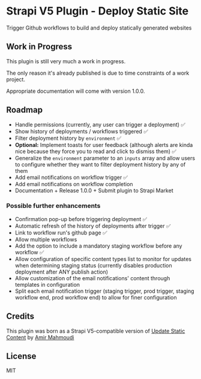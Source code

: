 # Strapi V5 Plugin - Deploy Static Site

Trigger Github workflows to build and deploy statically generated websites

## Work in Progress
This plugin is still very much a work in progress.

The only reason it's already published is due to time constraints of a work project.

Appropriate documentation will come with version 1.0.0.

## Roadmap
- Handle permissions (currently, any user can trigger a deployment) ✅
- Show history of deployments / workflows triggered ✅
- Filter deployment history by `environment` ✅
- **Optional:** Implement toasts for user feedback (although alerts are kinda nice because they force you to read and click to dismiss them) ✅
- Generalize the `environment` parameter to an `inputs` array and allow users to configure whether they want to filter deployment history by any of them
- Add email notifications on workflow trigger ✅
- Add email notifications on workflow completion
- Documentation + Release 1.0.0 + Submit plugin to Strapi Market

### Possible further enhancements
- Confirmation pop-up before triggering deployment ✅
- Automatic refresh of the history of deployments after trigger ✅
- Link to workflow run's github page ✅
- Allow multiple workflows
- Add the option to include a mandatory staging workflow before any workflow ✅
- Allow configuration of specific content types list to monitor for updates when determining staging status (currently disables production deployment after ANY publish action)
- Allow customization of the email notifications' content through templates in configuration
- Split each email notification trigger (staging trigger, prod trigger, staging workflow end, prod workflow end) to allow for finer configuration

## Credits
This plugin was born as a Strapi V5-compatible version of [Update Static Content](https://github.com/everythinginjs/strapi-plugin-update-static-content) by [Amir Mahmoudi](https://github.com/everythinginjs)

## License
MIT